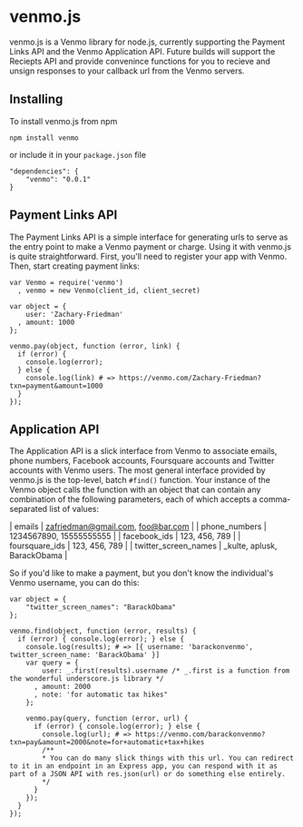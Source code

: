 venmo.js
========

venmo.js is a Venmo library for node.js, currently supporting the Payment Links API and the Venmo Application API. Future builds will support the Reciepts API and provide convenince functions for you to recieve and unsign responses to your callback url from the Venmo servers. 

Installing
----------

To install venmo.js from npm

    npm install venmo

or include it in your `package.json` file

    "dependencies": {
        "venmo": "0.0.1"
    }

Payment Links API
-----------------

The Payment Links API is a simple interface for generating urls to serve as the entry point to make a Venmo payment or charge. Using it with venmo.js is quite straightforward. First, you'll need to register your app with Venmo. Then, start creating payment links:

    var Venmo = require('venmo')
      , venmo = new Venmo(client_id, client_secret)

    var object = {
        user: 'Zachary-Friedman'
      , amount: 1000
    };

    venmo.pay(object, function (error, link) {
      if (error) {
        console.log(error);
      } else {
        console.log(link) # => https://venmo.com/Zachary-Friedman?txn=payment&amount=1000
      }
    });

Application API
---------------

The Application API is a slick interface from Venmo to associate emails, phone numbers, Facebook accounts, Foursquare accounts and Twitter accounts with Venmo users. The most general interface provided by venmo.js is the top-level, batch `#find()` function. Your instance of the Venmo object calls the function with an object that can contain any combination of the following parameters, each of which accepts a comma-separated list of values:

| emails               | zafriedman@gmail.com, foo@bar.com |
| phone_numbers        | 1234567890, 15555555555           |
| facebook_ids         | 123, 456, 789                     |
| foursquare_ids       | 123, 456, 789                     |
| twitter_screen_names | _kulte, aplusk, BarackObama       |

So if you'd like to make a payment, but you don't know the individual's Venmo username, you can do this:

    var object = {
        "twitter_screen_names": "BarackObama"
    };

    venmo.find(object, function (error, results) {
      if (error) { console.log(error); } else {
        console.log(results); # => [{ username: 'barackonvenmo', twitter_screen_name: 'BarackObama' }]
        var query = {
            user: _.first(results).username /* _.first is a function from the wonderful underscore.js library */
          , amount: 2000
          , note: 'for automatic tax hikes"
        };

        venmo.pay(query, function (error, url) {
          if (error) { console.log(error); } else {
            console.log(url); # => https://venmo.com/barackonvenmo?txn=pay&amount=2000&note=for+automatic+tax+hikes
            /**
            * You can do many slick things with this url. You can redirect to it in an endpoint in an Express app, you can respond with it as part of a JSON API with res.json(url) or do something else entirely.
            */
          }
        });
      }
    });
